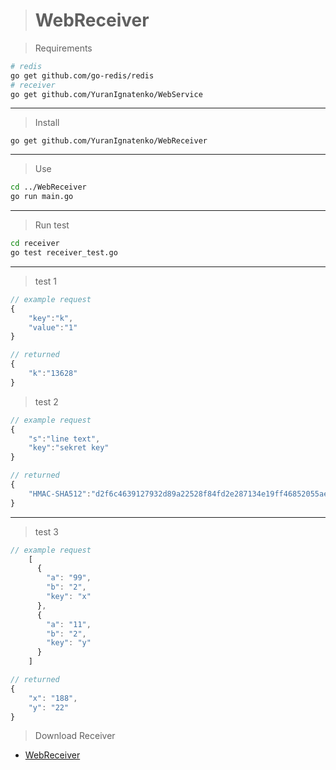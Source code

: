 > # WebReceiver

> Requirements
```bash
# redis
go get github.com/go-redis/redis
# receiver
go get github.com/YuranIgnatenko/WebService
```
***

> Install
```
go get github.com/YuranIgnatenko/WebReceiver
```
***

> Use
```bash
cd ../WebReceiver
go run main.go
```

***

> Run test
```bash
cd receiver
go test receiver_test.go
```


***

> test 1
```js
// example request
{
	"key":"k",
	"value":"1"
}

// returned
{
	"k":"13628"
}
```

> test 2
```js
// example request
{
	"s":"line text",
	"key":"sekret key"
}

// returned
{
	"HMAC-SHA512":"d2f6c4639127932d89a22528f84fd2e287134e19ff46852055ae78eec4c748f7"
}
```


*** 

> test 3
``` js
// example request
	[
	  {
	    "a": "99",
	    "b": "2",
	    "key": "x"
	  },
	  {
	    "a": "11",
	    "b": "2",
	    "key": "y"
	  }
	]

// returned
{
	"x": "188",
	"y": "22"
}
```

> Download Receiver

* [WebReceiver](http://github.com/YuranIgnatenko/WebReceiver)
